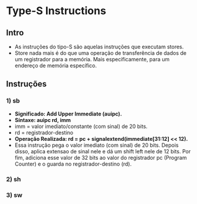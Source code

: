 # Type-S Instructions

## Intro
* As instruções do tipo-S são aquelas instruções que executam stores.
* Store nada mais é do que uma operação de transferência de dados de um registrador para a memória. Mais especificamente, para um endereço de memória específico.

## Instruções 
### 1) sb
* __Significado: Add Upper Immediate (auipc).__
* __Síntaxe: auipc rd, imm__
* imm = valor imediato/constante (com sinal) de 20 bits.
* rd = registrador-destino
* __Operação Realizada: rd = pc + signalextend(immediate[31:12] << 12).__
* Essa instrução pega o valor imediato (com sinal) de 20 bits. Depois disso, aplica extensao de sinal nele e dá um shift left nele de 12 bits. Por fim, adiciona esse valor de 32 bits ao valor do registrador pc (Program Counter) e o guarda no registrador-destino (rd).

### 2) sh

### 3) sw
